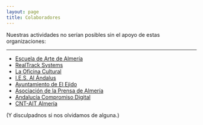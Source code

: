 ```yaml
---
layout: page
title: Colaboradores
---
```


Nuestras actividades no serían posibles sin el apoyo de estas organizaciones:

---

* [Escuela de Arte de Almería][1]
* [RealTrack Systems][2]
* [La Oficina Cultural][3]
* [I.E.S. Al Ándalus][4]
* [Ayuntamiento de El Ejido][5]
* [Asociación de la Prensa de Almería][6]
* [Andalucía Compromiso Digital][7]
* [CNT-AIT Almería][8]

(Y disculpadnos si nos olvidamos de alguna.)

[1]: http://www.eaalmeria.es
[2]: http://www.realtracksystems.com
[3]: http://laoficinacultural.org
[4]: http://iesalandalus.org/
[5]: http://www.elejido.org/
[6]: http://almeria.fape.es/
[7]: http://www.blog.andaluciacompromisodigital.org/category/almeria/
[8]: https://www.cntaitalmeria.es/

